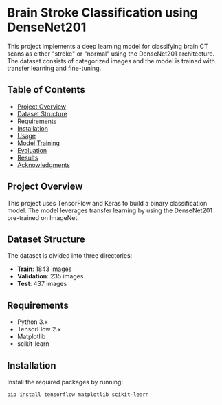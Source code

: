 # Brain Stroke Classification using DenseNet201

This project implements a deep learning model for classifying brain CT scans as either "stroke" or "normal" using the DenseNet201 architecture. The dataset consists of categorized images and the model is trained with transfer learning and fine-tuning.

## Table of Contents

- [Project Overview](#project-overview)
- [Dataset Structure](#dataset-structure)
- [Requirements](#requirements)
- [Installation](#installation)
- [Usage](#usage)
- [Model Training](#model-training)
- [Evaluation](#evaluation)
- [Results](#results)
- [Acknowledgments](#acknowledgments)

## Project Overview

This project uses TensorFlow and Keras to build a binary classification model. The model leverages transfer learning by using the DenseNet201 pre-trained on ImageNet.

## Dataset Structure

The dataset is divided into three directories:
- **Train**: 1843 images
- **Validation**: 235 images
- **Test**: 437 images

## Requirements

- Python 3.x
- TensorFlow 2.x
- Matplotlib
- scikit-learn

## Installation

Install the required packages by running:

```bash
pip install tensorflow matplotlib scikit-learn
